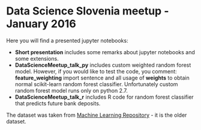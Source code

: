 # Data Science Slovenia meetup - January 2016

Here you will find a presented jupyter notebooks:
- **Short presentation** includes some remarks about jupyter notebooks and some extensions.
- **DataScienceMeetup_talk_py** includes custom weighted random forest model. However, if you would like to test the code, you comment: **feature_weighting** import sentence and all usage of **weights** to obtain normal scikit-learn random forest classifier. Unfortunately custom random forest model runs only on python 2.7.
- **DataScienceMeetup_talk_r** includes R code for random forest classifier that predicts future bank deposits.

The dataset was taken from [Machine Learning Repository](http://mlr.cs.umass.edu/ml/datasets/Bank+Marketing) - it is the older dataset.


